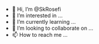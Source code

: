 - 👋 Hi, I’m @SkRosefi
- 👀 I’m interested in ...
- 🌱 I’m currently learning ...
- 💞️ I’m looking to collaborate on ...
- 📫 How to reach me ...

<!---
SkRosefi/SkRosefi is a ✨ special ✨ repository because its `README.md` (this file) appears on your GitHub profile.
You can click the Preview link to take a look at your changes.
--->
